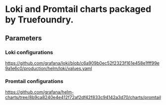# Loki and Promtail charts packaged by Truefoundry.

## Parameters

### Loki configurations

https://github.com/grafana/loki/blob/c6a909b0ec52f2323f161e458e1fff99e9a1e6c0/production/helm/loki/values.yaml

### Promtail configurations

https://github.com/grafana/helm-charts/tree/8b9ca8240e4e412f72af2df42f833c94142a3d70/charts/promtail
